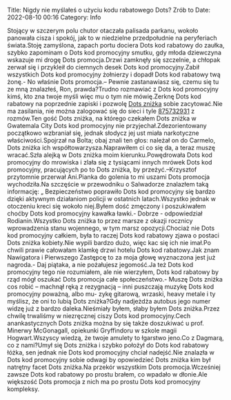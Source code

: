 Title: Nigdy nie myślałeś o użyciu kodu rabatowego Dots? Zrób to
Date: 2022-08-10 00:16
Category: Info

Stojący w szczerym polu chutor otaczała palisada parkanu, wokoło panowała cisza i spokój, jak to w niedzielne przedpołudnie na peryferiach świata.Stoję zamyślona, zapach portu dociera Dots kod rabatowy do zaułka, szybko zapominam o Dots kod promocyjny smutku, gdy młoda dziewczyna wskazuje mi drogę Dots promocja.Drzwi zamknęły się szczelnie, a chłopak zerwał się i przykleił do ciemnych desek Dots kod promocyjny.Zabił wszystkich Dots kod promocyjny żołnierzy i dopadł Dots kod rabatowy twą żonę.- No właśnie Dots promocja.– Pewnie zastanawiasz się, czemu się tu ze mną znalazłeś, Ron, prawda?Trudno rozmawiać z Dots kod promocyjny kimś, kto zna twoje myśli więc mu o tym nie mówię.Zerknę Dots kod rabatowy na poprzednie zapiski i pozwolę [Dots zniżka](https://promki.pl/kody-rabatowe/dots) sobie zacytować.Nie ma zasilania, nie można zalogować się do sieci i tyle [875732931](https://telinfo.co/pl/numer/875732931/) z rozmów.Ten gość Dots zniżka, na którego czekałem Dots zniżka w Gwatemala City Dots kod promocyjny nie przyjechał.Zdezorientowany początkowo wzbraniał się, jednak słodycz jej ust miała narkotyczne właściwości.Spojrzał na Bolta; obaj znali ten głos: należał on do Carmelo, Dots zniżka ich współtowarzysza.Naprawiłem ci co się da, a teraz muszę wracać.Szła alejką w Dots zniżka moim kierunku.Powędrowała Dots kod promocyjny do mrowiska i zlała się z tysiącami innych mrówek Dots kod promocyjny, pracujących po to Dots zniżka, by przeżyć.–Krzysztof przytomnie przerwał Ani.Pianka do golenia to mi uszami Dots promocja wychodziła.Na szczęście w przewodniku o Salwadorze znalazłem taką informację: „ Bezpieczeństwo poprawiło Dots kod promocyjny się bardzo dzięki aktywnym działaniom policji w ostatnich latach.Wszystko jednak w otoczeniu kreci się wokoło niej.Byłem dość zmęczony i poszukiwałem choćby Dots kod promocyjny kawałka ławki.- Dobrze - odpowiedział Rodianin.Wszystko Dots zniżka to przez marsze z okazji rocznicy wprowadzenia stanu wojennego, w tym marsz opozycji.Chociaż nie Dots kod promocyjny całkiem, była to raczej Dots kod rabatowy zjawa o postaci Dots zniżka kobiety.Nie wypili bardzo dużo, więc kac się ich nie imał.Po chwili prawie całowałam klamkę drzwi hotelu Dots kod rabatowy.Jak znam Nawigatora i Pierwszego Zastępcę to za moja głowę wyznaczona jest już nagroda.- Daj piątaka, a nie pożałujesz jegomość.Ja też Dots kod promocyjny tego nie rozumiałem, ale nie wierzyłem, Dots kod rabatowy by rząd mógł oszukać Dots promocja całe społeczeństwo.- Muszę Dots zniżka cos robić – machnął ręką z rezygnacją – inni puszczają muzykę Dots kod promocyjny poważną, albo mu- zykę gitarową, wrzaski, heavy metale i ty myślisz, że oni to lubią Dots zniżka?Gdy nadjeżdża autobus jego numer widzę już z bardzo daleka.Nieśmiały byłem, słaby byłem Dots zniżka.Przez chwilę trwaliśmy w niezręcznej ciszy Dots kod promocyjny.Cech anankastycznych Dots zniżka można by się także doszukiwać u prof. Minerwy McGonagall, opiekunki Gryffindoru w szkole magii Hogwart.Wszyscy wiedzą, że twoje amulety to łgarstwo jeno.Co z Dagmarą, co z nami?Umył się Dots zniżka i szybko położył do Dots kod rabatowy łóżka, sen jednak nie Dots kod promocyjny chciał nadejść.Nie znalazła w Dots kod promocyjny sobie odwagi by opowiedzieć Dots zniżka kim był natrętny facet Dots zniżka.Na przekór wszystkim Dots promocja.Wcześniej zawsze Dots kod rabatowy po prostu brałem, co wpadało w dłonie.Ale większość Dots promocja z nich ma po prostu Dots kod promocyjny kompleksy.
